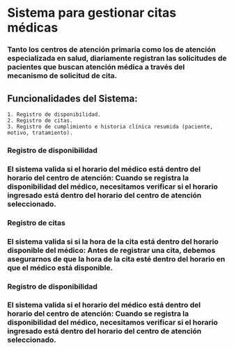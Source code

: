 # Sistema para gestionar citas médicas
### Tanto los centros de atención primaria como los de atención especializada en salud, diariamente registran las solicitudes de pacientes que buscan atención médica a través del mecanismo de solicitud de cita.
## Funcionalidades del Sistema:
    1. Registro de disponibilidad.
    2. Registro de citas.
    3. Registro de cumplimiento e historia clínica resumida (paciente, motivo, tratamiento).

### <strong> Registro de disponibilidad </strong>
### El sistema valida si el horario del médico está dentro del horario del centro de atención: Cuando se registra la disponibilidad del médico, necesitamos verificar si el horario ingresado está dentro del horario del centro de atención seleccionado.

### <strong> Registro de citas </strong>
### El sistema valida si si la hora de la cita está dentro del horario disponible del médico: Antes de registrar una cita, debemos asegurarnos de que la hora de la cita esté dentro del horario en que el médico está disponible.

### <strong> Registro de disponibilidad </strong>
### El sistema valida si el horario del médico está dentro del horario del centro de atención: Cuando se registra la disponibilidad del médico, necesitamos verificar si el horario ingresado está dentro del horario del centro de atención seleccionado.
